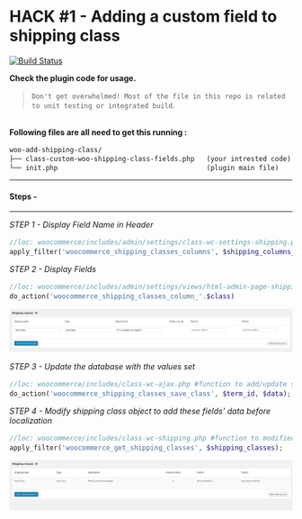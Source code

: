 <h1> HACK #1 - Adding a custom field to shipping class </h1>

[![Build Status](https://travis-ci.com/woo-hacks/add-custom-fields-to-shipping-class.svg?branch=master)](https://travis-ci.com/woo-hacks/add-custom-fields-to-shipping-class)

<p><b>Check the plugin code for usage.</b></p>

>`Don't get overwhelmed! Most of the file in this repo is related to unit testing or integrated build`.

<br/>
<strong>Following files are all need to get this running : </strong>

```
woo-add-shipping-class/
├── class-custom-woo-shipping-class-fields.php   (your intrested code)
└── init.php                                     (plugin main file)

```
<hr />
<h4>Steps -</h4>
<hr/>

*STEP 1 - Display Field Name in Header*
```php
//loc: woocommerce/includes/admin/settings/class-wc-settings-shipping.php #adding coulmns to list header
apply_filter('woocommerce_shipping_classes_columns', $shipping_columns_array) ;
```

*STEP 2 - Display Fields*
```php
//loc: woocommerce/includes/admin/settings/views/html-admin-page-shipping-classes.php
do_action('woocommerce_shipping_classes_column_'.$class)
```
![Alt text](screenshot1.png "Display Header Columns and Fields")


*STEP 3 - Update the database with the values set*

```php
//loc: woocommerce/includes/class-wc-ajax.php #function to add/update shipping class metas value
do_action('woocommerce_shipping_classes_save_class', $term_id, $data);
```


*STEP 4 - Modify shipping class object to add these fields' data before localization*
```php
//loc: woocommerce/includes/class-wc-shipping.php #function to modified localized shipping class data
apply_filter('woocommerce_get_shipping_classes', $shipping_classes);
```

![Alt text](screenshot2.png "Save data and Get Saved Data")
